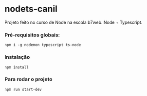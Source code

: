 # nodets-canil
Projeto feito no curso de Node na escola b7web.
 Node + Typescript.

### Pré-requisitos globais:
`npm i -g nodemon typescript ts-node`

### Instalação
`npm install`

### Para rodar o projeto
`npm run start-dev`

